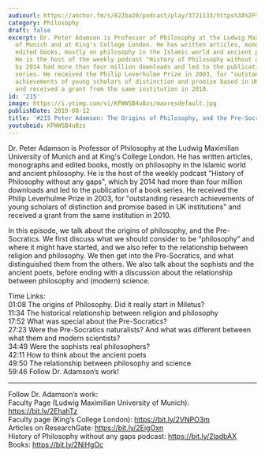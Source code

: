 ```yaml
---
audiourl: https://anchor.fm/s/822ba20/podcast/play/3721133/https%3A%2F%2Fd3ctxlq1ktw2nl.cloudfront.net%2Fproduction%2F2019-5-30%2F17877887-44100-2-d829993777749.m4a
category: Philosophy
draft: false
excerpt: Dr. Peter Adamson is Professor of Philosophy at the Ludwig Maximilian University
  of Munich and at King's College London. He has written articles, monographs and
  edited books, mostly on philosophy in the Islamic world and ancient philosophy.
  He is the host of the weekly podcast "History of Philosophy without any gaps", which
  by 2014 had more than four million downloads and led to the publication of a book
  series. He received the Philip Leverhulme Prize in 2003, for "outstanding research
  achievements of young scholars of distinction and promise based in UK institutions"
  and received a grant from the same institution in 2010.
id: '215'
image: https://i.ytimg.com/vi/KFWWSB4u8zs/maxresdefault.jpg
publishDate: 2019-08-12
title: '#215 Peter Adamson: The Origins of Philosophy, and the Pre-Socratics'
youtubeid: KFWWSB4u8zs
---
```

<div class="timelinks">

Dr. Peter Adamson is Professor of Philosophy at the Ludwig Maximilian University of Munich and at King's College London. He has written articles, monographs and edited books, mostly on philosophy in the Islamic world and ancient philosophy. He is the host of the weekly podcast "History of Philosophy without any gaps", which by 2014 had more than four million downloads and led to the publication of a book series. He received the Philip Leverhulme Prize in 2003, for "outstanding research achievements of young scholars of distinction and promise based in UK institutions" and received a grant from the same institution in 2010.

In this episode, we talk about the origins of philosophy, and the Pre-Socratics. We first discuss what we should consider to be “philosophy” and where it might have started, and we also refer to the relationship between religion and philosophy. We then get into the Pre-Socratics, and what distinguished them from the others. We also talk about the sophists and the ancient poets, before ending with a discussion about the relationship between philosophy and (modern) science.

Time Links:  
<time>01:08</time> The origins of Philosophy. Did it really start in Miletus?  
<time>11:34</time> The historical relationship between religion and philosophy  
<time>17:52</time> What was special about the Pre-Socratics?                                
<time>27:23</time> Were the Pre-Socratics naturalists? And what was different between what them and modern scientists?  
<time>34:49</time> Were the sophists real philosophers?  
<time>42:11</time> How to think about the ancient poets  
<time>49:50</time> The relationship between philosophy and science  
<time>59:46</time> Follow Dr. Adamson’s work!

---

Follow Dr. Adamson’s work:  
Faculty Page (Ludwig Maximilian University of Munich): https://bit.ly/2EhahTz  
Faculty page (King’s College London): https://bit.ly/2VNPO3m  
Articles on ResearchGate: https://bit.ly/2EigOxn  
History of Philosophy without any gaps podcast: https://bit.ly/2ladbAX  
Books: https://bit.ly/2NiHgOc
</div>

